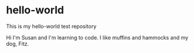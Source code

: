 # hello-world
This is my hello-world test repository

Hi I'm Susan and I'm learning to code. 
I like muffins and hammocks and my dog, Fitz.
